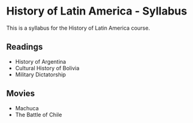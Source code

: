 # History of Latin America - Syllabus

This is a syllabus for the History of Latin America course.

## Readings

- History of Argentina
- Cultural History of Bolivia
- Military Dictatorship

## Movies

- Machuca
- The Battle of Chile